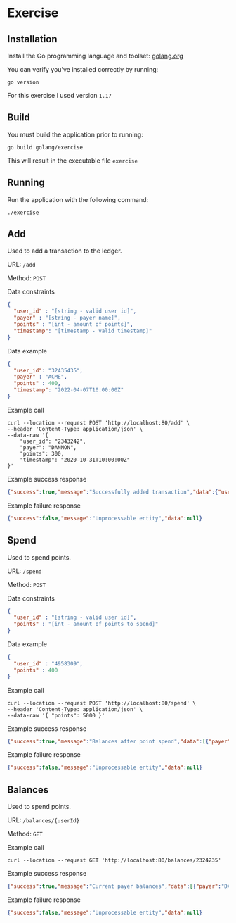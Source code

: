 # Exercise

## Installation

Install the Go programming language and toolset: [golang.org](https://golang.org/doc/install)

You can verify you've installed correctly by running:
```
go version
```

For this exercise I used version `1.17`

## Build

You must build the application prior to running:
```
go build golang/exercise
```

This will result in the executable file `exercise`

## Running

Run the application with the following command:

```
./exercise
```

## Add

Used to add a transaction to the ledger.

URL: `/add`

Method: `POST`

Data constraints

```json
{
  "user_id" : "[string - valid user id]",
  "payer" : "[string - payer name]",
  "points" : "[int - amount of points]",
  "timestamp": "[timestamp - valid timestamp]"
}
```

Data example
```json
{
  "user_id": "32435435",
  "payer" : "ACME",
  "points" : 400,
  "timestamp": "2022-04-07T10:00:00Z"
}
```

Example call

```shell
curl --location --request POST 'http://localhost:80/add' \
--header 'Content-Type: application/json' \
--data-raw '{
    "user_id": "2343242",
    "payer": "DANNON",
    "points": 300,
    "timestamp": "2020-10-31T10:00:00Z"
}'
```

Example success response
```json
{"success":true,"message":"Successfully added transaction","data":{"user_id":"2343242","payer":"DANNON"}}
```

Example failure response
```json
{"success":false,"message":"Unprocessable entity","data":null}
```

## Spend

Used to spend points.

URL: `/spend`

Method: `POST`

Data constraints

```json
{
  "user_id" : "[string - valid user id]",
  "points" : "[int - amount of points to spend]"
}
```

Data example
```json
{
  "user_id" : "4958309",
  "points" : 400
}
```

Example call

```shell
curl --location --request POST 'http://localhost:80/spend' \
--header 'Content-Type: application/json' \
--data-raw '{ "points": 5000 }'
```

Example success response
```json
{"success":true,"message":"Balances after point spend","data":[{"payer":"DANNON","points":-900}]}
```

Example failure response
```json
{"success":false,"message":"Unprocessable entity","data":null}
```

## Balances

Used to spend points.

URL: `/balances/{userId}`

Method: `GET`

Example call

```shell
curl --location --request GET 'http://localhost:80/balances/2324235'
```

Example success response
```json
{"success":true,"message":"Current payer balances","data":[{"payer":"DANNON","points":900,"user_id":"2324235"}]}
```

Example failure response
```json
{"success":false,"message":"Unprocessable entity","data":null}
```
